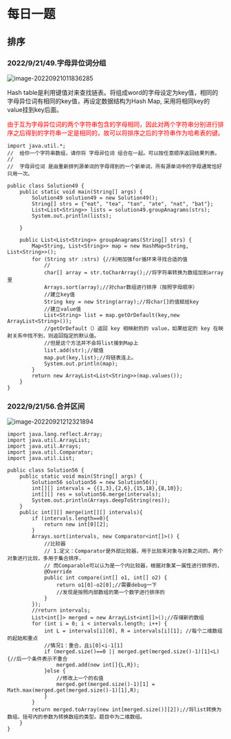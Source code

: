 # 每日一题

## 排序

### 2022/9/21/49.字母异位词分组

![image-20220921011836285](C:\Users\白木-泽\AppData\Roaming\Typora\typora-user-images\image-20220921011836285.png)

Hash table是利用键值对来查找链表。将组成word的字母设定为key值，相同的字母异位词有相同的key值，再设定数据结构为Hash Map, 采用将相同key的value挂到key后面。

<font color=red>由于互为字母异位词的两个字符串包含的字母相同，因此对两个字符串分别进行排序之后得到的字符串一定是相同的，故可以将排序之后的字符串作为哈希表的键。</font>

```
import java.util.*;
//  给你一个字符串数组，请你将 字母异位词 组合在一起。可以按任意顺序返回结果列表。
//
//  字母异位词 是由重新排列源单词的字母得到的一个新单词，所有源单词中的字母通常恰好只用一次。

public class Solution49 {
    public static void main(String[] args) {
        Solution49 solution49 = new Solution49();
        String[] strs = {"eat", "tea", "tan", "ate", "nat", "bat"};
        List<List<String>> lists = solution49.groupAnagrams(strs);
        System.out.println(lists);

    }

    public List<List<String>> groupAnagrams(String[] strs) {
        Map<String, List<String>> map = new HashMap<String, List<String>>();
        for (String str :strs) {//利用加强for循环来寻找合适的值
            //
            char[] array = str.toCharArray();//将字符串转换为数组加到array里
            Arrays.sort(array);//对char数组进行排序（按照字母顺序）
            //建立key值
            String key = new String(array);//将char[]的值赋给key
            //建立value值
            List<String> list = map.getOrDefault(key,new ArrayList<String>());
            //getOrDefault（）返回 key 相映射的的 value，如果给定的 key 在映射关系中找不到，则返回指定的默认值。
            //但是这个方法并不会将list接到Map上
            list.add(str);//赋值
            map.put(key,list);//将链表连上。
            System.out.println(map);
        }
        return new ArrayList<List<String>>(map.values());
    }
}
```



### 2022/9/21/56.合并区间

![image-20220921212321894](C:\Users\白木-泽\AppData\Roaming\Typora\typora-user-images\image-20220921212321894.png)

```
import java.lang.reflect.Array;
import java.util.ArrayList;
import java.util.Arrays;
import java.util.Comparator;
import java.util.List;

public class Solution56 {
    public static void main(String[] args) {
        Solution56 solution56 = new Solution56();
        int[][] intervals = {{1,3},{2,6},{15,18},{8,10}};
        int[][] res = solution56.merge(intervals);
        System.out.println(Arrays.deepToString(res));
    }
    public int[][] merge(int[][] intervals){
        if (intervals.length==0){
            return new int[0][2];
        }
        Arrays.sort(intervals, new Comparator<int[]>() {
            //比较器
            // 1.定义：Comparator是外部比较器，用于比较来对象与对象之间的，两个对象进行比较，多用于集合排序，
            // 而Comparable可以认为是一个内比较器，根据对象某一属性进行排序的，
            @Override
            public int compare(int[] o1, int[] o2) {
                return o1[0]-o2[0];//需要debug一下
                //发现是按照内部数组的第一个数字进行排序的
            }
        });
        //return intervals;
        List<int[]> merged = new ArrayList<int[]>();//存储新的数组
        for (int i = 0; i < intervals.length; i++) {
            int L = intervals[i][0], R = intervals[i][1]; //每个二维数组的起始和重点
            //情况1：重合，且i[0]<i-1[1]
            if (merged.size()==0 || merged.get(merged.size()-1)[1]<L){//后一个条件表示不重合
                merged.add(new int[]{L,R});
            }else {
                //修改上一个的右值
                merged.get(merged.size()-1)[1] = Math.max(merged.get(merged.size()-1)[1],R);
            }
        }
        return merged.toArray(new int[merged.size()][2]);//将list转换为数组，括号内的参数为转换数组的类型。题目中为二维数组。
    }
}
```



















